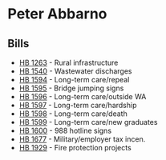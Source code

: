 # Peter Abbarno
## Bills
* [HB 1263](bill/2021-22/hb/1263/) - Rural infrastructure
* [HB 1540](bill/2021-22/hb/1540/) - Wastewater discharges
* [HB 1594](bill/2021-22/hb/1594/) - Long-term care/repeal
* [HB 1595](bill/2021-22/hb/1595/) - Bridge jumping signs
* [HB 1596](bill/2021-22/hb/1596/) - Long-term care/outside WA
* [HB 1597](bill/2021-22/hb/1597/) - Long-term care/hardship
* [HB 1598](bill/2021-22/hb/1598/) - Long-term care/death
* [HB 1599](bill/2021-22/hb/1599/) - Long-term care/new graduates
* [HB 1600](bill/2021-22/hb/1600/) - 988 hotline signs
* [HB 1677](bill/2021-22/hb/1677/) - Military/employer tax incen.
* [HB 1929](bill/2021-22/hb/1929/) - Fire protection projects
